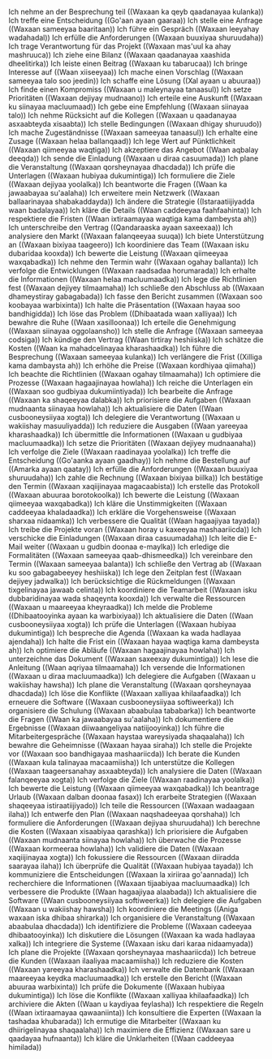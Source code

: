 Ich nehme an der Besprechung teil ((Waxaan ka qeyb qaadanayaa kulanka))
Ich treffe eine Entscheidung ((Go'aan ayaan gaaraa))
Ich stelle eine Anfrage ((Waxaan sameeyaa baaritaan))
Ich führe ein Gespräch ((Waxaan leeyahay wadahadal))
Ich erfülle die Anforderungen ((Waxaan buuxiyaa shuruudaha))
Ich trage Verantwortung für das Projekt ((Waxaan mas'uul ka ahay mashruuca))
Ich ziehe eine Bilanz ((Waxaan qaadanayaa xaashida dheelitirka))
Ich leiste einen Beitrag ((Waxaan ku tabarucaa))
Ich bringe Interesse auf ((Waan xiiseeyaa))
Ich mache einen Vorschlag ((Waxaan sameeyaa talo soo jeedin))
Ich schaffe eine Lösung ((Xal ayaan u abuuraa))
Ich finde einen Kompromiss ((Waxaan u maleynayaa tanaasul))
Ich setze Prioritäten ((Waxaan dejiyay mudnaano))
Ich erteile eine Auskunft ((Waxaan ku siinayaa macluumaad))
Ich gebe eine Empfehlung ((Waxaan siinayaa talo))
Ich nehme Rücksicht auf die Kollegen ((Waxaan u qaadanayaa asxaabteyda xisaabta))
Ich stelle Bedingungen ((Waxaan dhigay shuruudo))
Ich mache Zugeständnisse ((Waxaan sameeyaa tanaasul))
Ich erhalte eine Zusage ((Waxaan helaa ballanqaad))
Ich lege Wert auf Pünktlichkeit ((Waxaan qiimeeyaa waqtiga))
Ich akzeptiere das Angebot ((Waan aqbalay deeqda))
Ich sende die Einladung ((Waxaan u diraa casuumada))
Ich plane die Veranstaltung ((Waxaan qorsheynayaa dhacdada))
Ich prüfe die Unterlagen ((Waxaan hubiyaa dukumintiga))
Ich formuliere die Ziele ((Waxaan dejiyaa yoolalka))
Ich beantworte die Fragen ((Waan ka jawaabayaa su'aalaha))
Ich erweitere mein Netzwerk ((Waxaan ballaarinayaa shabakaddayda))
Ich ändere die Strategie ((Istaraatiijiyadda waan badalayaa))
Ich kläre die Details ((Waan caddeeyaa faahfaahinta))
Ich respektiere die Fristen ((Waan ixtiraamayaa waqtiga kama dambeysta ah))
Ich unterschreibe den Vertrag ((Qandaraaska ayaan saxeexaa))
Ich analysiere den Markt ((Waxaan falanqeeyaa suuqa))
Ich biete Unterstützung an ((Waxaan bixiyaa taageero))
Ich koordiniere das Team ((Waxaan isku dubaridaa kooxda))
Ich bewerte die Leistung ((Waxaan qiimeeyaa waxqabadka))
Ich nehme den Termin wahr ((Waxaan ogahay ballanta))
Ich verfolge die Entwicklungen ((Waxaan raadsadaa horumarada))
Ich erhalte die Informationen ((Waxaan helaa macluumaadka))
Ich lege die Richtlinien fest ((Waxaan dejiyey tilmaamaha))
Ich schließe den Abschluss ab ((Waxaan dhameystiray gabagabada))
Ich fasse den Bericht zusammen ((Waxaan soo koobayaa warbixinta))
Ich halte die Präsentation ((Waxaan hayaa soo bandhigidda))
Ich löse das Problem ((Dhibaatada waan xalliyaa))
Ich bewahre die Ruhe ((Waan xasilloonaa))
Ich erteile die Genehmigung ((Waxaan siinayaa oggolaansho))
Ich stelle die Anfrage ((Waxaan sameeyaa codsiga))
Ich kündige den Vertrag ((Waan tirtiray heshiiska))
Ich schätze die Kosten ((Waan ka mahadcelinayaa kharashaadka))
Ich führe die Besprechung ((Waxaan sameeyaa kulanka))
Ich verlängere die Frist ((Xilliga kama dambaysta ah))
Ich erhöhe die Preise ((Waxaan kordhiyaa qiimaha))
Ich beachte die Richtlinien ((Waxaan ogahay tilmaamaha))
Ich optimiere die Prozesse ((Waxaan hagaajinayaa howlaha))
Ich reiche die Unterlagen ein ((Waxaan soo gudbiyaa dukumiintiyada))
Ich bearbeite die Anfrage ((Waxaan ka shaqeeyaa dalabka))
Ich priorisiere die Aufgaben ((Waxaan mudnaanta siinayaa howlaha))
Ich aktualisiere die Daten ((Waan cusbooneysiiyaa xogta))
Ich delegiere die Verantwortung ((Waxaan u wakiishay masuuliyadda))
Ich reduziere die Ausgaben ((Waan yareeyaa kharashaadka))
Ich übermittle die Informationen ((Waxaan u gudbiyaa macluumaadka))
Ich setze die Prioritäten ((Waxaan dejiyey mudnaanaha))
Ich verfolge die Ziele ((Waxaan raadinayaa yoolalka))
Ich treffe die Entscheidung ((Go'aanka ayaan gaadhay))
Ich nehme die Bestellung auf ((Amarka ayaan qaatay))
Ich erfülle die Anforderungen ((Waxaan buuxiyaa shuruudaha))
Ich zahle die Rechnung ((Waxaan bixiyaa biilka))
Ich bestätige den Termin ((Waxaan xaqiijinayaa magacaabista))
Ich erstelle das Protokoll ((Waxaan abuuraa borotokoolka))
Ich bewerte die Leistung ((Waxaan qiimeeyaa waxqabadka))
Ich kläre die Unstimmigkeiten ((Waxaan caddeeyaa khaladaadka))
Ich erkläre die Vorgehensweise ((Waxaan sharxaa nidaamka))
Ich verbessere die Qualität ((Waan hagaajiyaa tayada))
Ich treibe die Projekte voran ((Waxaan horay u kaxeeyaa mashaariicda))
Ich verschicke die Einladungen ((Waxaan diraa casuumadaha))
Ich leite die E-Mail weiter ((Waxaan u gudbin doonaa e-maylka))
Ich erledige die Formalitäten ((Waxaan sameeyaa qaab-dhismeedka))
Ich vereinbare den Termin ((Waxaan sameeyaa balanta))
Ich schließe den Vertrag ab ((Waxaan ku soo gabagabeeyey heshiiska))
Ich lege den Zeitplan fest ((Waxaan dejiyey jadwalka))
Ich berücksichtige die Rückmeldungen ((Waxaan tixgelinayaa jawaab celinta))
Ich koordiniere die Teamarbeit ((Waxaan isku dubbaridinayaa wada shaqeynta kooxda))
Ich verwalte die Ressourcen ((Waxaan u maareeyaa kheyraadka))
Ich melde die Probleme ((Dhibaatooyinka ayaan ka warbixiyaa))
Ich aktualisiere die Daten ((Waan cusbooneysiiyaa xogta))
Ich prüfe die Unterlagen ((Waxaan hubiyaa dukumintiga))
Ich bespreche die Agenda ((Waxaan ka wada hadlayaa ajendaha))
Ich halte die Frist ein ((Waxaan hayaa waqtiga kama dambeysta ah))
Ich optimiere die Abläufe ((Waxaan hagaajinayaa howlaha))
Ich unterzeichne das Dokument ((Waxaan saxeexay dukumintiga))
Ich lese die Anleitung ((Waan aqriyaa tilmaamaha))
Ich versende die Informationen ((Waxaan u diraa macluumaadka))
Ich delegiere die Aufgaben ((Waxaan u wakiishay hawsha))
Ich plane die Veranstaltung ((Waxaan qorsheynayaa dhacdada))
Ich löse die Konflikte ((Waxaan xalliyaa khilaafaadka))
Ich erneuere die Software ((Waxaan cusbooneysiiyaa softiweerka))
Ich organisiere die Schulung ((Waxaan abaabulaa tababarka))
Ich beantworte die Fragen ((Waan ka jawaabayaa su'aalaha))
Ich dokumentiere die Ergebnisse ((Waxaan diiwaangeliyaa natiijooyinka))
Ich führe die Mitarbeitergespräche ((Waxaan haystaa wareysiyada shaqaalaha))
Ich bewahre die Geheimnisse ((Waxaan hayaa siraha))
Ich stelle die Projekte vor ((Waxaan soo bandhigayaa mashaariicda))
Ich berate die Kunden ((Waxaan kula talinayaa macaamiisha))
Ich unterstütze die Kollegen ((Waxaan taageersanahay asxaabteyda))
Ich analysiere die Daten ((Waxaan falanqeeyaa xogta))
Ich verfolge die Ziele ((Waxaan raadinayaa yoolalka))
Ich bewerte die Leistung ((Waxaan qiimeeyaa waxqabadka))
Ich beantrage Urlaub ((Waxaan dalban doonaa fasax))
Ich erarbeite Strategien ((Waxaan shaqeeyaa istiraatiijiyado))
Ich teile die Ressourcen ((Waxaan wadaagaan ilaha))
Ich entwerfe den Plan ((Waxaan naqshadeeyaa qorshaha))
Ich formuliere die Anforderungen ((Waxaan dejiyaa shuruudaha))
Ich berechne die Kosten ((Waxaan xisaabiyaa qarashka))
Ich priorisiere die Aufgaben ((Waxaan mudnaanta siinayaa howlaha))
Ich überwache die Prozesse ((Waxaan kormeeraa howlaha))
Ich validiere die Daten ((Waxaan xaqiijinayaa xogta))
Ich fokussiere die Ressourcen ((Waxaan diiradda saarayaa ilaha))
Ich überprüfe die Qualität ((Waxaan hubiyaa tayada))
Ich kommuniziere die Entscheidungen ((Waxaan la xiriiraa go'aannada))
Ich recherchiere die Informationen ((Waxaan tijaabiyaa macluumaadka))
Ich verbessere die Produkte ((Waan hagaajiyaa alaabada))
Ich aktualisiere die Software ((Waan cusbooneysiiyaa softiweerka))
Ich delegiere die Aufgaben ((Waxaan u wakiishay hawsha))
Ich koordiniere die Meetings ((Aniga waxaan iska dhibaa shirarka))
Ich organisiere die Veranstaltung ((Waxaan abaabulaa dhacdada))
Ich identifiziere die Probleme ((Waxaan cadeeyaa dhibaatooyinka))
Ich diskutiere die Lösungen ((Waxaan ka wada hadlayaa xalka))
Ich integriere die Systeme ((Waxaan isku dari karaa nidaamyada))
Ich plane die Projekte ((Waxaan qorsheynayaa mashaariicda))
Ich betreue die Kunden ((Waxaan ilaaliyaa macaamiisha))
Ich reduziere die Kosten ((Waxaan yareeyaa kharashaadka))
Ich verwalte die Datenbank ((Waxaan maareeyaa keydka macluumaadka))
Ich erstelle den Bericht ((Waxaan abuuraa warbixinta))
Ich prüfe die Dokumente ((Waxaan hubiyaa dukumintiga))
Ich löse die Konflikte ((Waxaan xalliyaa khilaafaadka))
Ich archiviere die Akten ((Waan u kaydiyaa feylasha))
Ich respektiere die Regeln ((Waan ixtiraamayaa qawaaniinta))
Ich konsultiere die Experten ((Waxaan la tashadaa khubarada))
Ich ermutige die Mitarbeiter ((Waxaan ku dhiirigelinayaa shaqaalaha))
Ich maximiere die Effizienz ((Waxaan sare u qaadayaa hufnaanta))
Ich kläre die Unklarheiten ((Waan caddeeyaa himilada))
